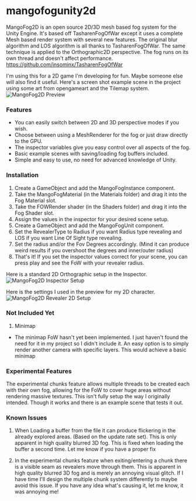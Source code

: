 # mangofogunity2d
MangoFog2D is an open source 2D/3D mesh based fog system for the Unity Engine. It's based off TasharenFogOfWar except it uses a complete Mesh based render system with several new features. 
The original blur algorithm and LOS algorithm is all thanks to TasharenFogOfWar. The same technique is applied to the Orthographic2D perspective.
The fog runs on its own thread and doesn't affect performance.
https://github.com/insominx/TasharenFogOfWar

I'm using this for a 2D game I'm developing for fun. Maybe someone else will also find it useful.
Here's a screen shot example scene in the project using some art from opengameart and the Tilemap system.
![MangoFog2D Preview](https://i.imgur.com/o4MgGTB.png)

### Features
* You can easily switch between 2D and 3D perspective modes if you wish.
* Choose between using a MeshRenderer for the fog or just draw directly to the GPU.
* The inspector variables give you easy control over all aspects of the fog.
* Basic example scenes with saving/loading fog buffers included.
* Simple and easy to use, no need for advanced knowledge of Unity.

### Installation

1. Create a GameObject and add the MangoFogInstance component.
2. Take the MangoFogMaterial (in the Materials folder) and drag it into the Fog Material slot.
3. Take the FOWRender shader (in the Shaders folder) and drag it into the Fog Shader slot.
4. Assign the values in the inspector for your desired scene setup. 
5. Create a GameObject and add the MangoFogUnit component.
6. Set the RevealerType to Radius if you want Radius type revealing and LOS if you want Line Of Sight type revealing.
7. Set the radius and/or the Fov Degrees accordingly. (Mind it can produce weird results if you overshoot the degrees and inner/outer radius)
8. That's it! If you set the inspector values correct for your scene, you can press play and see the FoW with your revealer radius.

Here is a standard 2D Orthographic setup in the Inspector.
![MangoFog2D Inspector Setup](https://i.imgur.com/Hez5ZBX.png)

Here is the settings I used in the preview for my 2D character.
![MangoFog2D Revealer 2D Setup](https://i.imgur.com/XKXuHGl.png)

### Not Included Yet
1. Minimap 
* The minimap FoW hasn't yet been implemented. I just haven't found the need for it in my project so I didn't include it. An easy option is to simply render another camera with specific layers. This would achieve a basic minimap

### Experimental Features
The experimental chunks feature allows multiple threads to be created each with their own fog, allowing for the FoW to cover huge areas without rendering massive textures. This isn't fully setup the way I originally intended. Though it works and there is an example scene that tests it out.

### Known Issues
1. When Loading a buffer from the file it can produce flickering in the already explored areas. (Based on the update rate set).
This is only apparent in high quality blurred 3D fog. This is fixed when loading the buffer a second time. Let me know if you have a proper fix

2. In the experimental chunks feature when exiting/entering a chunk there is a visible seam as revealers move through them.
This is apparent in high quality blurred 3D fog and is merely an annoying visual glitch.
If I have time I'll design the multiple chunk system differently to maybe avoid this issue.
If you have any idea what's causing it, let me know, it was annoying me!







